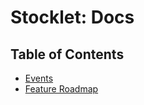 # Stocklet: Docs

## Table of Contents

* [Events](/docs/EVENTS.md)
* [Feature Roadmap](/docs/ROADMAP.md)
